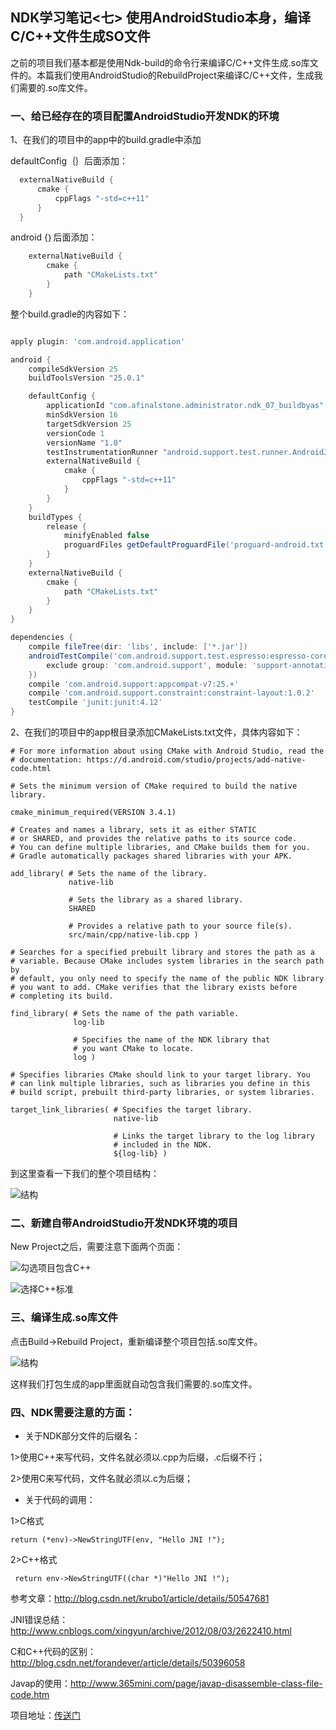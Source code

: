 ## NDK学习笔记<七> 使用AndroidStudio本身，编译C/C++文件生成SO文件

之前的项目我们基本都是使用Ndk-build的命令行来编译C/C++文件生成.so库文件的。本篇我们使用AndroidStudio的RebuildProject来编译C/C++文件，生成我们需要的.so库文件。

### 一、给已经存在的项目配置AndroidStudio开发NDK的环境

1、在我们的项目中的app中的build.gradle中添加

defaultConfig｛｝后面添加：

```gradle
  externalNativeBuild {
      cmake {
          cppFlags "-std=c++11"
      }
  }
```

android {｝后面添加：

```gradle
    externalNativeBuild {
        cmake {
            path "CMakeLists.txt"
        }
    }
```

整个build.gradle的内容如下：

```gradle

apply plugin: 'com.android.application'

android {
    compileSdkVersion 25
    buildToolsVersion "25.0.1"

    defaultConfig {
        applicationId "com.afinalstone.administrator.ndk_07_buildbyas"
        minSdkVersion 16
        targetSdkVersion 25
        versionCode 1
        versionName "1.0"
        testInstrumentationRunner "android.support.test.runner.AndroidJUnitRunner"
        externalNativeBuild {
            cmake {
                cppFlags "-std=c++11"
            }
        }
    }
    buildTypes {
        release {
            minifyEnabled false
            proguardFiles getDefaultProguardFile('proguard-android.txt'), 'proguard-rules.pro'
        }
    }
    externalNativeBuild {
        cmake {
            path "CMakeLists.txt"
        }
    }
}

dependencies {
    compile fileTree(dir: 'libs', include: ['*.jar'])
    androidTestCompile('com.android.support.test.espresso:espresso-core:2.2.2', {
        exclude group: 'com.android.support', module: 'support-annotations'
    })
    compile 'com.android.support:appcompat-v7:25.+'
    compile 'com.android.support.constraint:constraint-layout:1.0.2'
    testCompile 'junit:junit:4.12'
}

```

2、在我们的项目中的app根目录添加CMakeLists.txt文件，具体内容如下：

```
# For more information about using CMake with Android Studio, read the
# documentation: https://d.android.com/studio/projects/add-native-code.html

# Sets the minimum version of CMake required to build the native library.

cmake_minimum_required(VERSION 3.4.1)

# Creates and names a library, sets it as either STATIC
# or SHARED, and provides the relative paths to its source code.
# You can define multiple libraries, and CMake builds them for you.
# Gradle automatically packages shared libraries with your APK.

add_library( # Sets the name of the library.
             native-lib

             # Sets the library as a shared library.
             SHARED

             # Provides a relative path to your source file(s).
             src/main/cpp/native-lib.cpp )

# Searches for a specified prebuilt library and stores the path as a
# variable. Because CMake includes system libraries in the search path by
# default, you only need to specify the name of the public NDK library
# you want to add. CMake verifies that the library exists before
# completing its build.

find_library( # Sets the name of the path variable.
              log-lib

              # Specifies the name of the NDK library that
              # you want CMake to locate.
              log )

# Specifies libraries CMake should link to your target library. You
# can link multiple libraries, such as libraries you define in this
# build script, prebuilt third-party libraries, or system libraries.

target_link_libraries( # Specifies the target library.
                       native-lib

                       # Links the target library to the log library
                       # included in the NDK.
                       ${log-lib} )
```

到这里查看一下我们的整个项目结构：

![结构](picture/结构.png)

### 二、新建自带AndroidStudio开发NDK环境的项目

New Project之后，需要注意下面两个页面：


![勾选项目包含C++](picture/步骤一.png)

![选择C++标准](picture/步骤二.png)

### 三、编译生成.so库文件

点击Build->Rebuild Project，重新编译整个项目包括.so库文件。

![结构](picture/so库文件.png)

这样我们打包生成的app里面就自动包含我们需要的.so库文件。

### 四、NDK需要注意的方面：

- 关于NDK部分文件的后缀名：

1>使用C++来写代码，文件名就必须以.cpp为后缀，.c后缀不行；

2>使用C来写代码，文件名就必须以.c为后缀；

- 关于代码的调用：

1>C格式
```
return (*env)->NewStringUTF(env, "Hello JNI !");
```
2>C++格式
```
 return env->NewStringUTF((char *)"Hello JNI !");
```


参考文章：http://blog.csdn.net/krubo1/article/details/50547681

JNI错误总结：http://www.cnblogs.com/xingyun/archive/2012/08/03/2622410.html

C和C++代码的区别：http://blog.csdn.net/forandever/article/details/50396058

Javap的使用：http://www.365mini.com/page/javap-disassemble-class-file-code.htm


项目地址：[传送门](https://github.com/AFinalStone/MYJNI)
